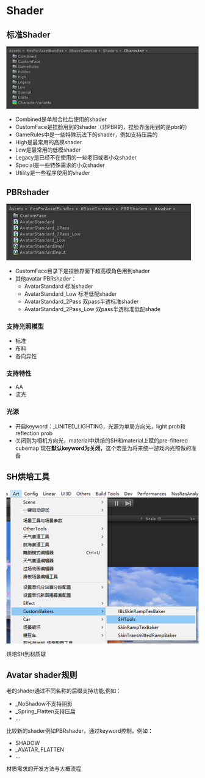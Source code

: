 # Shader

## 标准Shader

![](../../../.gitbook/assets/image%20%28177%29.png)



* Combined是单局合批后使用的shader
* CustomFace是捏脸用到的shader（非PBR的，捏脸界面用到的是pbr的）
* GameRules中是一些特殊玩法下的shader，例如支持压扁的
* High是最常用的高模shader
* Low是最常用的低模shader
* Legacy是已经不在使用的一些老旧或者小众shader
* Special是一些特殊需求的小众shader
* Utility是一些程序使用的shader

## PBRshader

![](../../../.gitbook/assets/image%20%28178%29.png)



* CustomFace目录下是捏脸界面下超高模角色用到shader
* 其他avatar PBRshader：
  * AvatarStandard 标准shader
  * AvatarStandard\_Low 标准低配shader
  * AvatarStandard\_2Pass 双pass半透标准shader
  * AvatarStandard\_2Pass\_Low 双pass半透标准低配shade

### 支持光照模型

* 标准
* 布料
* 各向异性

### 支持特性

* AA
* 流光

### 光源

* 开启keyword：\_UNITED\_LIGHTING，光源为单局方向光，light prob和 reflection prob
* 关闭则为相机方向光，material中烘焙的SH和material上赋的pre-filtered cubemap 现在**默认keyword为关闭**，这个宏是为将来统一游戏内光照做的准备

## SH烘培工具

![](../../../.gitbook/assets/image%20%28182%29.png)

烘培SH到材质球

## Avatar shader规则

老的shader通过不同名称的后缀支持功能,例如：

* \_NoShadow不支持阴影
* \_Spring\_Flatten支持压扁
* ...

比较新的shader例如PBRshader，通过keyword控制，例如：

* SHADOW
* \_AVATAR\_FLATTEN
* ...

材质需求的开发方法与大概流程

